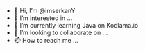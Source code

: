 - 👋 Hi, I’m @imserkanY
- 👀 I’m interested in ...
- 🌱 I’m currently learning Java on Kodlama.io
- 💞️ I’m looking to collaborate on ...
- 📫 How to reach me ...
<!--- ![](https://img.shields.io/github/stars/imserkanY/editor.md.svg) ![](https://img.shields.io/github/forks/pandao/editor.md.svg) ![](https://img.shields.io/github/tag/pandao/editor.md.svg) ![](https://img.shields.io/github/release/pandao/editor.md.svg) ![](https://img.shields.io/github/issues/pandao/editor.md.svg) ![](https://img.shields.io/bower/v/editor.md.svg)

<!---
imserkanY/imserkanY is a ✨ special ✨ repository because its `README.md` (this file) appears on your GitHub profile.
You can click the Preview link to take a look at your changes.
--->
